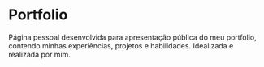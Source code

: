 # Portfolio
Página pessoal desenvolvida para apresentação pública do meu portfólio, contendo minhas experiências, projetos e habilidades. Idealizada e realizada por mim.
